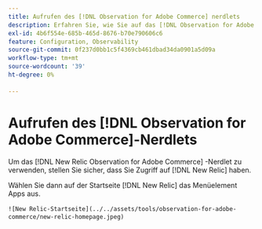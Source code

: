 ```yaml
---
title: Aufrufen des [!DNL Observation for Adobe Commerce] nerdlets
description: Erfahren Sie, wie Sie auf das [!DNL Observation for Adobe Commerce] Nerdlet zugreifen.
exl-id: 4b6f554e-685b-465d-8676-b70e790606c6
feature: Configuration, Observability
source-git-commit: 0f237d0bb1c5f4369cb461dbad34da0901a5d09a
workflow-type: tm+mt
source-wordcount: '39'
ht-degree: 0%

---
```


# Aufrufen des [!DNL Observation for Adobe Commerce]-Nerdlets

Um das [!DNL New Relic Observation for Adobe Commerce] -Nerdlet zu verwenden, stellen Sie sicher, dass Sie Zugriff auf [!DNL New Relic] haben.

Wählen Sie dann auf der Startseite [!DNL New Relic] das Menüelement Apps aus.

    ![New Relic-Startseite](../../assets/tools/observation-for-adobe-commerce/new-relic-homepage.jpeg)
